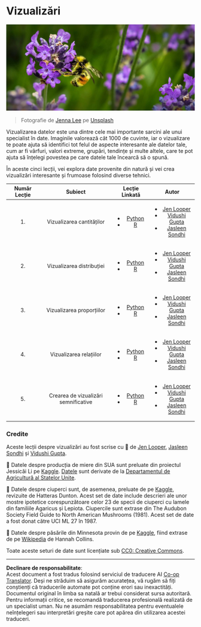 <!--
CO_OP_TRANSLATOR_METADATA:
{
  "original_hash": "1441550a0d789796b2821e04f7f4cc94",
  "translation_date": "2025-08-26T16:42:00+00:00",
  "source_file": "3-Data-Visualization/README.md",
  "language_code": "ro"
}
-->
# Vizualizări

![o albină pe o floare de lavandă](../../../translated_images/bee.0aa1d91132b12e3a8994b9ca12816d05ce1642010d9b8be37f8d37365ba845cf.ro.jpg)  
> Fotografie de <a href="https://unsplash.com/@jenna2980?utm_source=unsplash&utm_medium=referral&utm_content=creditCopyText">Jenna Lee</a> pe <a href="https://unsplash.com/s/photos/bees-in-a-meadow?utm_source=unsplash&utm_medium=referral&utm_content=creditCopyText">Unsplash</a>

Vizualizarea datelor este una dintre cele mai importante sarcini ale unui specialist în date. Imaginile valorează cât 1000 de cuvinte, iar o vizualizare te poate ajuta să identifici tot felul de aspecte interesante ale datelor tale, cum ar fi vârfuri, valori extreme, grupări, tendințe și multe altele, care te pot ajuta să înțelegi povestea pe care datele tale încearcă să o spună.

În aceste cinci lecții, vei explora date provenite din natură și vei crea vizualizări interesante și frumoase folosind diverse tehnici.

| Număr Lecție | Subiect | Lecție Linkată | Autor |
| :-----------: | :-----: | :------------: | :----: |
| 1. | Vizualizarea cantităților | <ul> <li> [Python](09-visualization-quantities/README.md)</li>  <li>[R](../../../3-Data-Visualization/R/09-visualization-quantities) </li> </ul>|<ul> <li> [Jen Looper](https://twitter.com/jenlooper)</li><li> [Vidushi Gupta](https://github.com/Vidushi-Gupta)</li> <li>[Jasleen Sondhi](https://github.com/jasleen101010)</li></ul> |
| 2. | Vizualizarea distribuției | <ul> <li> [Python](10-visualization-distributions/README.md)</li>  <li>[R](../../../3-Data-Visualization/R/10-visualization-distributions) </li> </ul>|<ul> <li> [Jen Looper](https://twitter.com/jenlooper)</li><li> [Vidushi Gupta](https://github.com/Vidushi-Gupta)</li> <li>[Jasleen Sondhi](https://github.com/jasleen101010)</li></ul> |
| 3. | Vizualizarea proporțiilor | <ul> <li> [Python](11-visualization-proportions/README.md)</li>  <li>[R](../../../3-Data-Visualization) </li> </ul>|<ul> <li> [Jen Looper](https://twitter.com/jenlooper)</li><li> [Vidushi Gupta](https://github.com/Vidushi-Gupta)</li> <li>[Jasleen Sondhi](https://github.com/jasleen101010)</li></ul> |
| 4. | Vizualizarea relațiilor | <ul> <li> [Python](12-visualization-relationships/README.md)</li>  <li>[R](../../../3-Data-Visualization) </li> </ul>|<ul> <li> [Jen Looper](https://twitter.com/jenlooper)</li><li> [Vidushi Gupta](https://github.com/Vidushi-Gupta)</li> <li>[Jasleen Sondhi](https://github.com/jasleen101010)</li></ul> |
| 5. | Crearea de vizualizări semnificative | <ul> <li> [Python](13-meaningful-visualizations/README.md)</li>  <li>[R](../../../3-Data-Visualization) </li> </ul>|<ul> <li> [Jen Looper](https://twitter.com/jenlooper)</li><li> [Vidushi Gupta](https://github.com/Vidushi-Gupta)</li> <li>[Jasleen Sondhi](https://github.com/jasleen101010)</li></ul> |

### Credite

Aceste lecții despre vizualizări au fost scrise cu 🌸 de [Jen Looper](https://twitter.com/jenlooper), [Jasleen Sondhi](https://github.com/jasleen101010) și [Vidushi Gupta](https://github.com/Vidushi-Gupta).

🍯 Datele despre producția de miere din SUA sunt preluate din proiectul Jessicăi Li pe [Kaggle](https://www.kaggle.com/jessicali9530/honey-production). [Datele](https://usda.library.cornell.edu/concern/publications/rn301137d) sunt derivate de la [Departamentul de Agricultură al Statelor Unite](https://www.nass.usda.gov/About_NASS/index.php).

🍄 Datele despre ciuperci sunt, de asemenea, preluate de pe [Kaggle](https://www.kaggle.com/hatterasdunton/mushroom-classification-updated-dataset), revizuite de Hatteras Dunton. Acest set de date include descrieri ale unor mostre ipotetice corespunzătoare celor 23 de specii de ciuperci cu lamele din familiile Agaricus și Lepiota. Ciupercile sunt extrase din The Audubon Society Field Guide to North American Mushrooms (1981). Acest set de date a fost donat către UCI ML 27 în 1987.

🦆 Datele despre păsările din Minnesota provin de pe [Kaggle](https://www.kaggle.com/hannahcollins/minnesota-birds), fiind extrase de pe [Wikipedia](https://en.wikipedia.org/wiki/List_of_birds_of_Minnesota) de Hannah Collins.

Toate aceste seturi de date sunt licențiate sub [CC0: Creative Commons](https://creativecommons.org/publicdomain/zero/1.0/).

---

**Declinare de responsabilitate**:  
Acest document a fost tradus folosind serviciul de traducere AI [Co-op Translator](https://github.com/Azure/co-op-translator). Deși ne străduim să asigurăm acuratețea, vă rugăm să fiți conștienți că traducerile automate pot conține erori sau inexactități. Documentul original în limba sa natală ar trebui considerat sursa autoritară. Pentru informații critice, se recomandă traducerea profesională realizată de un specialist uman. Nu ne asumăm responsabilitatea pentru eventualele neînțelegeri sau interpretări greșite care pot apărea din utilizarea acestei traduceri.